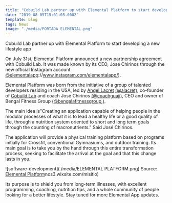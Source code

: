 ```yaml
---
title: "Cobuild Lab partner up with Elemental Platform to start developing a new lifestyle app"
date: "2019-08-05T15:01:05.000Z"
template: blog
tags: News
image: "./media/PORTADA ELEMENTAL.png"
---
```


<title-2>Cobuild Lab partner up with Elemental Platform to start developing a new lifestyle app</title-2>

On July 31st, Elemental Platform announced a new partnership agreement with Cobuild Lab. It was made known by its CEO, José Chirinos through the new official Instagram account [@elementalapp](https)://www.instagram.com/elementalapp/).

Elemental Platform was born from the initiative of a group of talented developers residing in the USA, led by [Angel Lacret](https://www.linkedin.com/in/alacret) [(@alacret)](https://www.instagram.com/alacret/), co-founder of [Cobuild Lab](https://cobuildlab.com/) and coach José Chirinos [(@coachguaji)](https://www.instagram.com/coachguaji/), CEO and owner of Bengal Fitness Group [(@bengalafitnessgroup.)](https://www.instagram.com/bengalafitnessgroup/).

The main idea is<block-quote>"Creating an application capable of helping people in the modular processes of what it is to lead a healthy life or a good quality of life, through a nutrition system oriented to short and long term goals through the counting of macronutrients."</block-quote> Said José Chirinos. 

The application will provide a physical training platform based on programs initially for Crossfit, conventional Gymnasiums, and outdoor training. Its main goal is to take you by the hand through this entire transformation process, seeking to facilitate the arrival at the goal and that this change lasts in you. 

![software-development](./media/ELEMENTAL PLATFORM.png)
Source: [Elemental Platform](https://josechiri)nos3.wixsite.com/misitio)

Its purpose is to shield you from long-term illnesses, with excellent programming, coaching, nutrition tips, and a whole community of people looking for a better lifestyle. Stay tuned for more Elemental App updates.
